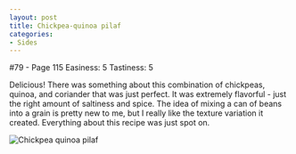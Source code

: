 ```yaml
---
layout: post
title: Chickpea-quinoa pilaf
categories:
- Sides
---
```


#79 - Page 115
Easiness: 5
Tastiness: 5

Delicious! There was something about this combination of chickpeas, quinoa, and coriander that was just perfect. It was extremely flavorful - just the right amount of saltiness and spice. The idea of mixing a can of beans into a grain is pretty new to me, but I really like the texture variation it created. Everything about this recipe was just spot on.

![Chickpea quinoa pilaf](https://lh4.googleusercontent.com/-ZE1E5r7My98/TqMfr8aBRMI/AAAAAAAAj_o/_X_xlKt7V2U/s640/IMG_1552.jpg)
